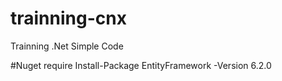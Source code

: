 # trainning-cnx
Trainning .Net Simple Code

#Nuget require
Install-Package EntityFramework -Version 6.2.0